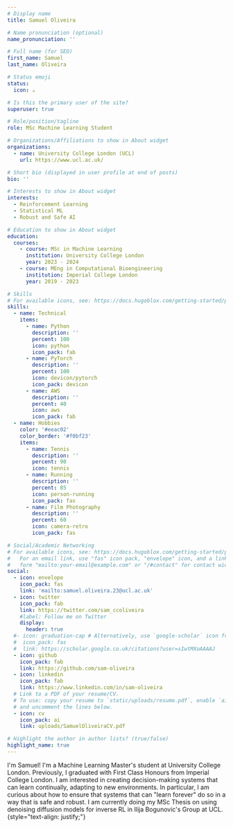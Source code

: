```yaml
---
# Display name
title: Samuel Oliveira

# Name pronunciation (optional)
name_pronunciation: ''

# Full name (for SEO)
first_name: Samuel
last_name: Oliveira

# Status emoji
status:
  icon: ☕️

# Is this the primary user of the site?
superuser: true

# Role/position/tagline
role: MSc Machine Learning Student 

# Organizations/Affiliations to show in About widget
organizations:
  - name: University College London (UCL)
    url: https://www.ucl.ac.uk/

# Short bio (displayed in user profile at end of posts)
bio: ''

# Interests to show in About widget
interests:
  - Reinforcement Learning
  - Statistical ML
  - Robust and Safe AI

# Education to show in About widget
education:
  courses:
    - course: MSc in Machine Learning
      institution: University College London
      year: 2023 - 2024
    - course: MEng in Computational Bioengineering
      institution: Imperial College London
      year: 2019 - 2023

# Skills
# For available icons, see: https://docs.hugoblox.com/getting-started/page-builder/#icons
skills:
  - name: Technical
    items:
      - name: Python 
        description: ''
        percent: 100
        icon: python
        icon_pack: fab
      - name: PyTorch
        description: ''
        percent: 100
        icon: devicon/pytorch
        icon_pack: devicon
      - name: AWS
        description: ''
        percent: 40
        icon: aws
        icon_pack: fab
  - name: Hobbies
    color: '#eeac02'
    color_border: '#f0bf23'
    items:
      - name: Tennis
        description: ''
        percent: 90
        icon: tennis
      - name: Running
        description: ''
        percent: 85
        icon: person-running
        icon_pack: fas
      - name: Film Photography
        description: ''
        percent: 60
        icon: camera-retro
        icon_pack: fas

# Social/Academic Networking
# For available icons, see: https://docs.hugoblox.com/getting-started/page-builder/#icons
#   For an email link, use "fas" icon pack, "envelope" icon, and a link in the
#   form "mailto:your-email@example.com" or "/#contact" for contact widget.
social:
  - icon: envelope
    icon_pack: fas
    link: 'mailto:samuel.oliveira.23@ucl.ac.uk'
  - icon: twitter
    icon_pack: fab
    link: https://twitter.com/sam_ccoliveira
    #label: Follow me on Twitter
    display:
      header: true
  #- icon: graduation-cap # Alternatively, use `google-scholar` icon from `ai` icon pack
  #  icon_pack: fas
  #  link: https://scholar.google.co.uk/citations?user=sIwtMXoAAAAJ
  - icon: github
    icon_pack: fab
    link: https://github.com/sam-oliveira
  - icon: linkedin
    icon_pack: fab
    link: https://www.linkedin.com/in/sam-oliveira
  # Link to a PDF of your resume/CV.
  # To use: copy your resume to `static/uploads/resume.pdf`, enable `ai` icons in `params.yaml`,
  # and uncomment the lines below.
  - icon: cv
    icon_pack: ai
    link: uploads/SamuelOliveiraCV.pdf

# Highlight the author in author lists? (true/false)
highlight_name: true
---
```


I'm Samuel! I'm a Machine Learning Master's student at University College London. Previously, I graduated with First Class Honours from Imperial College London. I am interested in creating decision-making systems that can learn continually, adapting to new environments. In particular, I am curious about how to ensure that systems that can "learn forever" do so in a way that is safe and robust. I am currently doing my MSc Thesis on using denoising diffusion models for inverse RL in Ilija Bogunovic's Group at UCL.
{style="text-align: justify;"}
